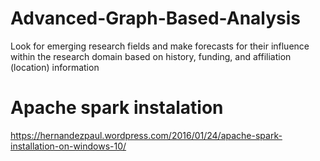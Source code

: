 # Advanced-Graph-Based-Analysis
Look for emerging research fields and make forecasts for their influence within the research domain based on history, funding, and affiliation (location) information

# Apache spark instalation
https://hernandezpaul.wordpress.com/2016/01/24/apache-spark-installation-on-windows-10/
